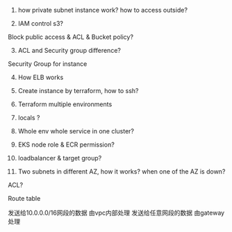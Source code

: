 1. how private subnet instance work? how to access outside?

2. IAM control s3?

Block public access & ACL & Bucket policy?

3. ACL and Security group difference?

Security Group for instance

4. How ELB works

5. Create instance by terraform, how to ssh?

6. Terraform multiple environments

7. locals ?

8. Whole env whole service in one cluster?

9. EKS node role & ECR permission?

10. loadbalancer & target group?

11. Two subnets in different AZ, how it works? when one of the AZ is down?



ACL?

Route table

发送给10.0.0.0/16网段的数据 由vpc内部处理
发送给任意网段的数据 由gateway处理
